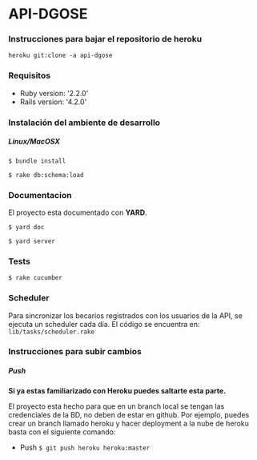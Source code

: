 # API-DGOSE

### Instrucciones para bajar el repositorio de heroku

 ```heroku git:clone -a api-dgose```

### Requisitos

* Ruby version: '2.2.0'
* Rails version: '4.2.0'

### Instalación del ambiente de desarrollo
##### Linux/MacOSX

```$ bundle install```

```$ rake db:schema:load```

### Documentacion

El proyecto esta documentado con **YARD**.

```
$ yard doc
````

```
$ yard server

```
### Tests

```$ rake cucumber```

### Scheduler

Para sincronizar los becarios registrados con los usuarios de la API, se ejecuta un scheduler cada día.
El código se encuentra en: ```lib/tasks/scheduler.rake```

### Instrucciones para subir cambios

##### Push

**Si ya estas familiarizado con Heroku puedes saltarte esta parte.**

El proyecto esta hecho para que en un branch local se tengan las credenciales de la BD, no deben de estar en github.
Por ejemplo, puedes crear un branch llamado heroku y hacer deployment a la nube de heroku basta con el siguiente comando:

* Push
```$ git push heroku heroku:master```
